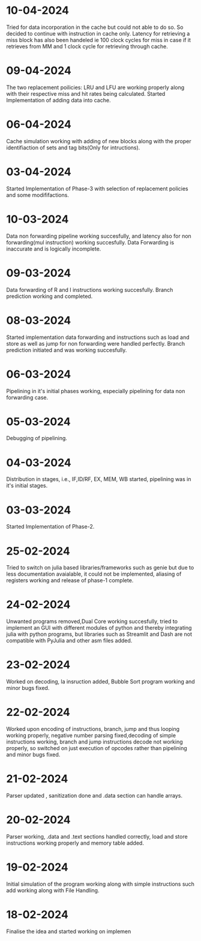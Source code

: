 # 10-04-2024
Tried for data incorporation in the cache but could not able to do so. So decided to continue with instruction in cache only. Latency for retrieving a miss block has also been handeled ie 100 clock cycles for miss in case if it retrieves from MM and 1 clock cycle for retrieving through cache.

# 09-04-2024
The two replacement poilicies:  LRU and LFU are working properly along with their respective miss and hit rates being calculated. Started Implementation of adding data into cache.

# 06-04-2024
Cache simulation working with adding of new blocks along with the proper identifiaction of sets and tag bits(Only for intructions).

# 03-04-2024
Started Implementation of Phase-3 with selection of replacement policies and some modififactions.

# 10-03-2024
Data non forwarding pipeline working succesfully, and latency also for non forwarding(mul instruction) working succesfully. Data Forwarding is inaccurate and is logically incomplete.

# 09-03-2024
Data forwarding of R and I instructions working succesfully. Branch prediction working and completed.

# 08-03-2024
Started implementation data forwarding and instructions such as load and store as well as jump for non forwarding were handled perfectly. Branch prediction initiated and was working succesfully.

# 06-03-2024
Pipelining in it's initial phases working, especially pipelining for data non forwarding case.

# 05-03-2024
Debugging of pipelining.

# 04-03-2024
Distribution in stages, i.e., IF,ID/RF, EX, MEM, WB started, pipelining was in it's initial stages.

# 03-03-2024
Started Implementation of Phase-2.

# 25-02-2024
Tried to switch on julia based libraries/frameworks such as genie but due to less documentation avaialable, it could not be implemented, aliasing of registers working and release of phase-1 complete.

# 24-02-2024
Unwanted programs removed,Dual Core working succesfully, tried to implement an GUI with different modules of python and thereby integrating julia with python programs, but libraries such as Streamlit and Dash are not compatible with PyJulia and other asm files added.

# 23-02-2024
Worked on decoding, la insruction added, Bubble Sort program working and minor bugs fixed.

# 22-02-2024
Worked upon encoding of instructions, branch, jump and thus looping working properly, negative number parsing fixed,decoding of simple instructions working, branch and jump instructions decode not working properly, so switched on just execution of opcodes rather than pipelining and minor bugs fixed.

# 21-02-2024
Parser updated , sanitization done and .data section can handle arrays.

# 20-02-2024
Parser working, .data and .text sections handled correctly, load and store instructions working properly and memory table added.

# 19-02-2024
Initial simulation of the program working along with simple instructions such add working along with File Handling.

# 18-02-2024
Finalise the idea and started working on implemen




